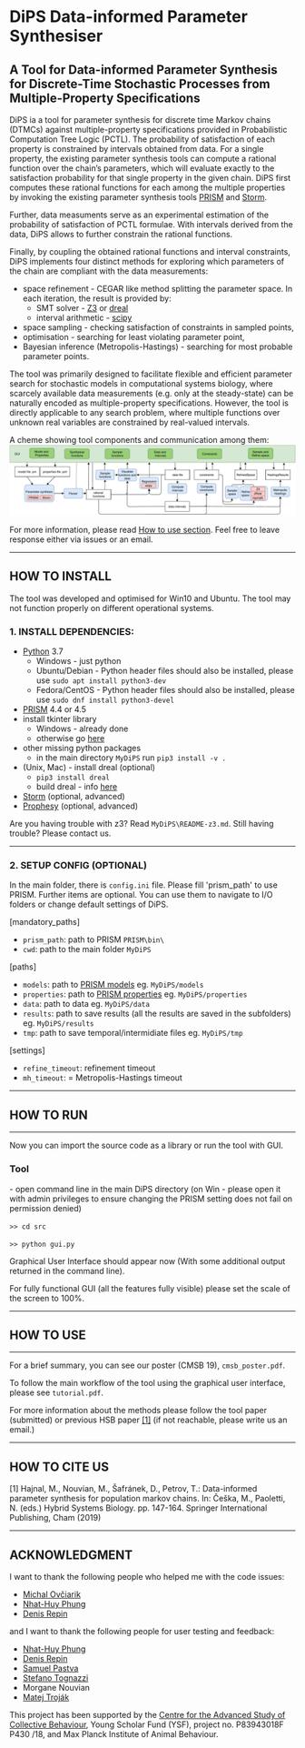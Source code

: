 # DiPS Data-informed Parameter Synthesiser

## A Tool for Data-informed Parameter Synthesis for Discrete-Time Stochastic Processes from Multiple-Property Specifications

DiPS ia a tool for parameter synthesis for discrete time Markov chains (DTMCs) against multiple-property specifications provided in Probabilistic Computation Tree Logic (PCTL). 
The probability of satisfaction of each property is constrained by intervals obtained from data. 
For a single property, the existing parameter synthesis tools can compute a rational function over the chain’s parameters, which will evaluate exactly to the satisfaction probability for that single property in the given chain.
DiPS first computes these rational functions for each among the multiple properties by invoking the existing parameter synthesis tools [PRISM](http://www.prismmodelchecker.org) and [Storm](http://www.stormchecker.org/). 

Further, data measuments serve as an experimental estimation of the probability of satisfaction of PCTL formulae.
With intervals derived from the data, DiPS allows to further constrain the rational functions.

Finally, by coupling the obtained rational functions and interval constraints, DiPS implements four distinct methods for exploring which parameters of the
chain are compliant with the data measurements:

 * space refinement - CEGAR like method splitting the parameter space. In each iteration, the result is provided by:
    * SMT solver - [Z3](https://github.com/Z3Prover/z3) or [dreal](http://dreal.github.io/)
    * interval arithmetic - [scipy](https://www.scipy.org/)
* space sampling - checking satisfaction of constraints in sampled points, 
* optimisation - searching for least violating parameter point, 
* Bayesian inference (Metropolis-Hastings) - searching for most probable parameter points.



The tool was primarily designed to facilitate flexible and efficient parameter search for stochastic models in computational systems biology, where scarcely available data measurements (e.g. only at the steady-state) can be naturally encoded as multiple-property specifications.
However, the tool is directly applicable to any search problem, where multiple functions over unknown real variables are constrained by real-valued intervals.


A cheme showing tool components and communication among them:
![Architecure of DiPS. Main GUI components in green, main functionality components in blue, and leveraged tools and libraries in red.](architecture.jpg)


For more information, please  read [How to use section](#HOW-TO-USE).
Feel free to leave response either via issues or an email.
*****
## HOW TO INSTALL

The tool was developed and optimised for Win10 and Ubuntu. The tool may not function properly on different operational systems.

### 1. INSTALL DEPENDENCIES:

* [Python](https://www.python.org/) 3.7
    * Windows - just python
    * Ubuntu/Debian - Python header files should also be installed, please use `sudo apt install python3-dev`
    * Fedora/CentOS - Python header files should also be installed, please use `sudo dnf install python3-devel`
* [PRISM](http://www.prismmodelchecker.org) 4.4 or 4.5
* install tkinter library 
  * Windows - already done
  * otherwise go [here](https://tkdocs.com/tutorial/install.html) 
* other missing python packages 
  * in the main directory `MyDiPS` run `pip3 install -v .`
* (Unix, Mac) - install dreal (optional)
  * `pip3 install dreal`
  * build dreal - info [here](https://github.com/dreal/dreal4#how-to-build)
* [Storm](http://www.stormchecker.org/) (optional, advanced) 
* [Prophesy](https://moves.rwth-aachen.de/research/tools/prophesy/) (optional, advanced)

Are you having trouble with z3? Read `MyDiPS\README-z3.md`. Still having trouble? Please contact us.

****
### 2. SETUP CONFIG (OPTIONAL)

In the main folder, there is `config.ini` file. Please fill 'prism_path' to use PRISM. Further items are optional. You can use them to navigate to I/O folders or change default settings of DiPS.   

[mandatory_paths]
* `prism_path`: path to PRISM `PRISM\bin\`
* `cwd`: path to the main folder `MyDiPS`

[paths]
* `models`: path to [PRISM models](http://www.prismmodelchecker.org/tutorial/die.php) eg. `MyDiPS/models`
* `properties`: path to [PRISM properties](https://www.prismmodelchecker.org/manual/PropertySpecification/Introduction) eg. `MyDiPS/properties`
* `data`: path to data eg. `MyDiPS/data`
* `results`: path to save results (all the results are saved in the subfolders) eg. `MyDiPS/results`
* `tmp`: path to save temporal/intermidiate files  eg. `MyDiPS/tmp`

[settings]
* `refine_timeout`: refinement timeout
* `mh_timeout`: = Metropolis-Hastings timeout

*****
## HOW TO RUN

*****
Now you can import the source code as a library or run the tool with GUI.

### Tool
\- open command line in the main DiPS directory (on Win - please open it with admin privileges to ensure changing the PRISM setting does not fail on permission denied)

`>> cd src`

`>> python gui.py`

Graphical User Interface should appear now (With some additional output returned in the command line). 

For fully functional GUI (all the features fully visible) please set the scale of the screen to 100%.


*****
## HOW TO USE

*****
For a brief summary, you can see our poster (CMSB 19), `cmsb_poster.pdf`.

To follow the main workflow of the tool using the graphical user interface, please see `tutorial.pdf`.

For more information about the methods please follow the tool paper (submitted) or previous HSB paper [[1]](#one) (if not reachable, please write us an email.)


*****
## HOW TO CITE US

<a name="one"> </a>
[1] Hajnal, M., Nouvian, M., Šafránek, D., Petrov, T.: Data-informed parameter synthesis for population markov chains. In: Češka, M., Paoletti, N. (eds.) Hybrid Systems Biology. pp. 147-164. Springer International Publishing, Cham (2019)

*****
## ACKNOWLEDGMENT

I want to thank the following people who helped me with the code issues:
* [Michal Ovčiarik](https://github.com/bargulg)
* [Nhat-Huy Phung](https://github.com/huypn12)
* [Denis Repin](https://github.com/dennerepin)

and I want to thank the following people for user testing and feedback:
* [Nhat-Huy Phung](https://github.com/huypn12)
* [Denis Repin](https://github.com/dennerepin)
* [Samuel Pastva](https://github.com/daemontus)
* [Stefano Tognazzi](https://github.com/stefanotognazzi)
* Morgane Nouvian
* [Matej Troják](https://github.com/xtrojak)

This project has been supported by the [Centre for the Advanced Study of Collective Behaviour](https://www.exc.uni-konstanz.de/collective-behaviour/), Young Scholar
Fund (YSF), project no. P83943018F P430 /18, and Max Planck Institute of Animal Behaviour.
